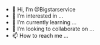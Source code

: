 - 👋 Hi, I’m @Bigstarservice
- 👀 I’m interested in ...
- 🌱 I’m currently learning ...
- 💞️ I’m looking to collaborate on ...
- 📫 How to reach me ...

<!---
Bigstarservice/Bigstarservice is a ✨ special ✨ repository because its `README.md` (this file) appears on your GitHub profile.
You can click the Preview link to take a look at your changes.
--->
